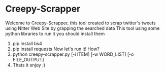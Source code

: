 # Creepy-Scrapper
Welcome to Creepy-Scrapper, this tool created to scrap twitter's tweets using Nitter Web Site by grapping the searched data
This tool using some python libraries to run it you should install them
1. pip install bs4
2. pip install requests
Now let's run it! How?
1. python creepy-scrapper.py [-i ITEM] [-w WORD_LIST] [-o FILE_OUTPUT]
2. Thats it enjoy ;)
